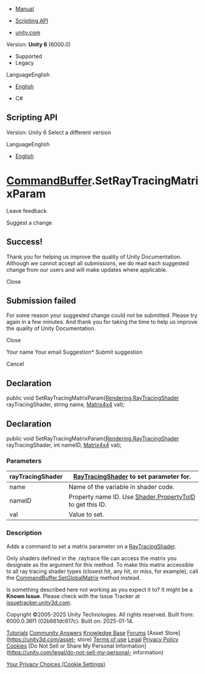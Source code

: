 [ ]()

  * [Manual](../Manual/index.html)
  * [Scripting API](../ScriptReference/index.html)

  * [unity.com](https://unity.com/)

Version: **Unity 6** (6000.0)

  * Supported
  * Legacy

LanguageEnglish

  * [English]()

  * C#

[ ](https://docs.unity3d.com)

## Scripting API

Version: Unity 6 Select a different version

LanguageEnglish

  * [English]()

#  [CommandBuffer](Rendering.CommandBuffer.html).SetRayTracingMatrixParam

Leave feedback

Suggest a change

## Success!

Thank you for helping us improve the quality of Unity Documentation. Although
we cannot accept all submissions, we do read each suggested change from our
users and will make updates where applicable.

Close

## Submission failed

For some reason your suggested change could not be submitted. Please <a>try
again</a> in a few minutes. And thank you for taking the time to help us
improve the quality of Unity Documentation.

Close

Your name Your email Suggestion* Submit suggestion

Cancel

[ ]()

## Declaration

public void
SetRayTracingMatrixParam([Rendering.RayTracingShader](Rendering.RayTracingShader.html)
rayTracingShader, string name, [Matrix4x4](Matrix4x4.html) val);

## Declaration

public void
SetRayTracingMatrixParam([Rendering.RayTracingShader](Rendering.RayTracingShader.html)
rayTracingShader, int nameID, [Matrix4x4](Matrix4x4.html) val);

### Parameters

rayTracingShader |  [RayTracingShader](Rendering.RayTracingShader.html) to set parameter for.  
---|---  
name | Name of the variable in shader code.  
nameID | Property name ID. Use [Shader.PropertyToID](Shader.PropertyToID.html) to get this ID.  
val | Value to set.  
  
### Description

Adds a command to set a matrix parameter on a
[RayTracingShader](Rendering.RayTracingShader.html).

Only shaders defined in the .raytrace file can access the matrix you designate
as the argument for this method. To make this matrix accessible to all ray
tracing shader types (closest hit, any hit, or miss, for example), call the
[CommandBuffer.SetGlobalMatrix](Rendering.CommandBuffer.SetGlobalMatrix.html)
method instead.

Is something described here not working as you expect it to? It might be a
**Known Issue**. Please check with the Issue Tracker at
[issuetracker.unity3d.com](https://issuetracker.unity3d.com).

Copyright ©2005-2025 Unity Technologies. All rights reserved. Built from:
6000.0.36f1 (02b661dc617c). Built on: 2025-01-14.

[Tutorials](https://unity3d.com/learn) [Community
Answers](https://answers.unity3d.com) [Knowledge
Base](https://support.unity3d.com/hc/en-us)
[Forums](https://forum.unity3d.com) [Asset Store](https://unity3d.com/asset-
store) [Terms of use](https://docs.unity3d.com/Manual/TermsOfUse.html)
[Legal](https://unity.com/legal) [Privacy
Policy](https://unity.com/legal/privacy-policy)
[Cookies](https://unity.com/legal/cookie-policy) [Do Not Sell or Share My
Personal Information](https://unity.com/legal/do-not-sell-my-personal-
information)

[Your Privacy Choices (Cookie Settings)](javascript:void\(0\);)

